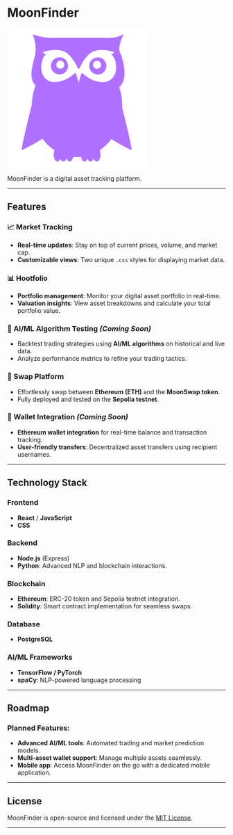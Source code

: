 # **MoonFinder**
![MoonFinder Logo](images/moonfinder-logo.png "MoonFinder Logo")


MoonFinder is a digital asset tracking platform.

---

## **Features**

### **📈 Market Tracking**
- **Real-time updates**: Stay on top of current prices, volume, and market cap.
- **Customizable views**: Two unique `.css` styles for displaying market data.

### **📊 Hootfolio**
- **Portfolio management**: Monitor your digital asset portfolio in real-time.
- **Valuation insights**: View asset breakdowns and calculate your total portfolio value.

### **🤖 AI/ML Algorithm Testing** *(Coming Soon)*
- Backtest trading strategies using **AI/ML algorithms** on historical and live data.
- Analyze performance metrics to refine your trading tactics.

### **🔄 Swap Platform**
- Effortlessly swap between **Ethereum (ETH)** and the **MoonSwap token**.
- Fully deployed and tested on the **Sepolia testnet**.

### **🔐 Wallet Integration** *(Coming Soon)*
- **Ethereum wallet integration** for real-time balance and transaction tracking.
- **User-friendly transfers**: Decentralized asset transfers using recipient usernames.

---

## **Technology Stack**

### **Frontend**
- **React** / **JavaScript**
- **CSS**

### **Backend**
- **Node.js** (Express)
- **Python**: Advanced NLP and blockchain interactions.

### **Blockchain**
- **Ethereum**: ERC-20 token and Sepolia testnet integration.
- **Solidity**: Smart contract implementation for seamless swaps.

### **Database**
- **PostgreSQL**

### **AI/ML Frameworks**
- **TensorFlow / PyTorch**
- **spaCy**: NLP-powered language processing

---

## **Roadmap**

### Planned Features:
- **Advanced AI/ML tools**: Automated trading and market prediction models.
- **Multi-asset wallet support**: Manage multiple assets seamlessly.
- **Mobile app**: Access MoonFinder on the go with a dedicated mobile application.

---

## **License**

MoonFinder is open-source and licensed under the [MIT License](LICENSE).

---
